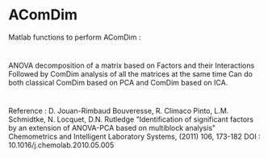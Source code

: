 # AComDim
Matlab functions to perform AComDim :
#
ANOVA decomposition of a matrix based on Factors and their Interactions
Followed by ComDim analysis of all the matrices at the same time
Can do both classical ComDim based on PCA and ComDim based on ICA.
#
Reference :
D. Jouan-Rimbaud Bouveresse, R. Climaco Pinto, L.M. Schmidtke, N. Locquet, D.N. Rutledge
"Identification of significant factors by an extension of ANOVA-PCA based on multiblock analysis"
Chemometrics and Intelligent Laboratory Systems, (2011) 106, 173-182 
DOI : 10.1016/j.chemolab.2010.05.005

